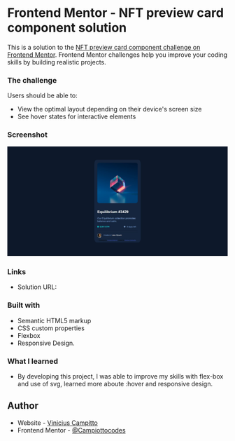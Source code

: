 # Frontend Mentor - NFT preview card component solution

This is a solution to the [NFT preview card component challenge on Frontend Mentor](https://www.frontendmentor.io/challenges/nft-preview-card-component-SbdUL_w0U). Frontend Mentor challenges help you improve your coding skills by building realistic projects.

### The challenge

Users should be able to:

- View the optimal layout depending on their device's screen size
- See hover states for interactive elements

### Screenshot

![](./screenshot.jpg)

### Links

- Solution URL: [](https://6500b3f36be5962955709075--jazzy-macaron-d9fd3a.netlify.app/)

### Built with

- Semantic HTML5 markup
- CSS custom properties
- Flexbox
- Responsive Design.

### What I learned

- By developing this project, I was able to improve my skills with flex-box and use of svg, learned more aboute :hover and responsive design.

## Author

- Website - [Vinicius Campitto](https://github.com/Campiottocodes)
- Frontend Mentor - [@Campiottocodes](https://www.frontendmentor.io/profile/Campiottocodes)
